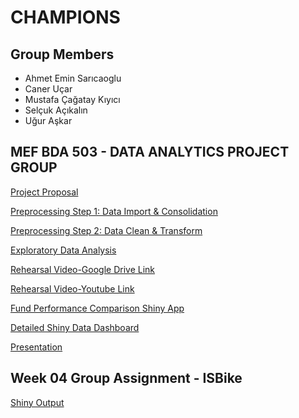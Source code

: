 # CHAMPIONS

## Group Members
* Ahmet Emin Sarıcaoglu
* Caner Uçar
* Mustafa Çağatay Kıyıcı
* Selçuk Açıkalın
* Uğur Aşkar

## MEF BDA 503 - DATA ANALYTICS PROJECT GROUP

[Project Proposal](Proposal.html)

[Preprocessing Step 1: Data Import & Consolidation](champions-tefas-data-import.html)

[Preprocessing Step 2: Data Clean & Transform](champions-tefas-data-clean-transform.html)

[Exploratory Data Analysis](champions-tefas-eda.html)

[Rehearsal Video-Google Drive Link](https://drive.google.com/file/d/1x2zEL-w1OGthUKOZV86Q78ifft6gHbUu/view?usp=sharing)

[Rehearsal Video-Youtube Link](https://www.youtube.com/watch?v=sS9beLPvMAQ)

[Fund Performance Comparison Shiny App](https://cagatay.shinyapps.io/tefas-work-2/)

[Detailed Shiny Data Dashboard](https://ahme.shinyapps.io/BDA-503_FUNDS_DASHBOARD/)

[Presentation](https://docs.google.com/presentation/d/1I_IwY2VKhQbqXVK1ZmJZiewrPy8qDphS3qem8DYarVs)



## Week 04 Group Assignment - ISBike

[Shiny Output](https://uguraskar.shinyapps.io/mef04g-champions/)
